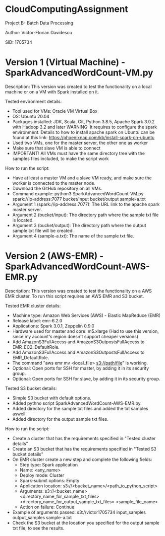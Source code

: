 # CloudComputingAssignment
Project B- Batch Data Processing

Author: Victor-Florian Davidescu

SID: 1705734

# Version 1 (Virtual Machine) - SparkAdvancedWordCount-VM.py

  Description: This version was created to test the functionality on a local machine or on a VM with Spark installed on it.
  
  Tested environment details:
  - Tool used for VMs: Oracle VM Virtual Box
  - OS: Ubuntu 20.04
  - Packages installed: JDK, Scala, Git, Python 3.8.5, Apache Spark 3.0.2 with Hadoop 3.2 and later
    WARNING: It requires to configure the spark environment. 
    Details to how to install apache spark on Ubuntu can be found at this link: https://phoenixnap.com/kb/install-spark-on-ubuntu  
  - Used two VMs, one for the master server, the other one as worker
  - Make sure that slave VM is able to connect 
  - IMPORTANT! All VMs must have the same directory tree with the samples files included, to make the script work

  How to run the script:
  - Have at least a master VM and a slave VM ready, and make sure the worker is connected to the master node.
  - Download the GitHub repository on all VMs.
  - Command example: python3 SparkAdvancedWordCount-VM.py spark://ip-address:7077 bucket/input bucket/output sample-a.txt
  - Argument 1 (spark://ip-address:7077): The URL link to the apache spark master server. 
  - Argument 2 (bucket/input): The directory path where the sample txt file is located.
  - Argument 3 (bucket/output): The directory path where the output sample txt file will be created.
  - Argument 4 (sample-a.txt): The name of the sample txt file.


# Version 2 (AWS-EMR) - SparkAdvancedWordCount-AWS-EMR.py

  Description: This version was created to test the functionality on a AWS EMR cluster. To run this script requires an AWS EMR and S3 bucket.
  
  Tested EMR cluster details:
  - Machine type: Amazon Web Services (AWS) - Elastic MapReduce (EMR)
  - Release label: emr-6.2.0
  - Applications: Spark 3.0.1, Zeppelin 0.9.0
  - Hardware used for master and core: m5.xlarge (Had to use this version, since my account's region doesn't support cheaper versions)
  - Add AmazonS3FullAccess and AmazonS3OutpostsFullAccess to EMR_EC2_DefaultRole.
  - Add AmazonS3FullAccess and AmazonS3OutpostsFullAccess to EMR_DefaultRole.
  - The command "aws emr mv <local_file> <s3://path/file>" is working.
  - Optional: Open ports for SSH for master, by adding it in its security group.
  - Optional: Open ports for SSH for slave, by adding it in its security group.

  Tested S3 bucket details:
  - Simple S3 bucket with default options.
  - Added pythno script SparkAdvancedWordCount-AWS-EMR.py.
  - Added directory for the sample txt files and added the txt samples aswell.
  - Added directory for the output sample txt files.

  How to run the script:
  - Create a cluster that has the requirements specified in "Tested cluster details"
  - Create an S3 bucket that has the requirements specified in "Tested S3 bucket details"
  - On EMR cluster create a new step and complete the following fields:
      - Step type: Spark application
      - Name: <any_name>
      - Deploy mode: Cluster
      - Spark-submit options: Empty
      - Application location: s3://<bucket_name>/<path_to_python_script>
      - Arguments: s3://<bucket_name> <directory_name_for_sample_txt_files> <directory_name_for_output_sample_txt_files> <sample_file_name>
      - Action on failure: Continue
  - Example of arguments passed: s3://victor1705734 input_samples output_samples sample-a.txt
  - Check the S3 bucket at the location you specified for the output sample txt file, to see the results.
